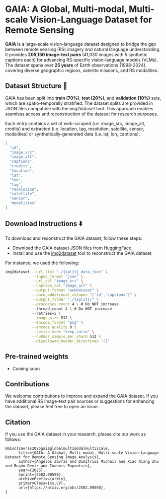# GAIA: A Global, Multi-modal, Multi-scale Vision-Language Dataset for Remote Sensing

**GAIA** is a large-scale vision-language dataset designed to bridge the gap between remote sensing (RS) imagery and natural language understanding. It provides **205,150 image-text pairs** (41,030 images with 5 synthetic captions each) for advancing RS-specific vision-language models (VLMs). The dataset spans over **25 years** of Earth observations (1998-2024), covering diverse geographic regions, satellite missions, and RS modalities.

## Dataset Structure 📂
GAIA has been split into **train (70%)**, **test (20%)**, and **validation (10%)** sets, which are spatio-temporally stratified. The dataset splits are provided in JSON files compatible with the img2dataset tool. This approach enables seamless access and reconstruction of the dataset for research purposes. 

Each entry contains a set of web-scraped (i.e. image_src, image_alt, credits) and extracted (i.e. location, tag, resolution, satellite, sensor, modalities) or synthetically-generated data (i.e. lat, lon, captions):
```json
[
  "id", 
  "image_src",
  "image_alt",
  "captions",
  "credits",
  "location",
  "lat",
  "lon",
  "tag",
  "resolution",
  "satellite",
  "sensor",
  "modalities"
]
```

## Download Instructions ⬇️
To download and reconstruct the GAIA dataset, follow these steps:
- Download the GAIA dataset JSON files from [HuggingFace](https://huggingface.co/datasets/azavras/GAIA).
- Install and use the [img2dataset](https://github.com/rom1504/img2dataset) tool to reconstruct the GAIA dataset.

For instance, we used the following:
```bash
img2dataset --url_list "./{split}_data.json" \
            --input_format "json" \
            --url_col "image_src" \
            --caption_col "image_alt" \
            --output_format "webdataset" \
            --save_additional_columns "['id','captions']" \
            --output_folder "./{split}/" \
            --processes_count 4 \ # Do NOT increase 
            --thread_count 4 \ # Do NOT increase
            --retries=5 \
            --image_size 512 \
            --encode_format "png" \
            --encode_quality 9 \
            --resize_mode "keep_ratio" \
            --number_sample_per_shard 512 \
            --disallowed_header_directives '[]'
```

## Pre-trained weights
- Coming soon

## Contributions
We welcome contributions to improve and expand the GAIA dataset. If you have additional RS image-text pair sources or suggestions for enhancing the dataset, please feel free to open an issue.

## Citation
If you use the GAIA dataset in your research, please cite our work as follows:
```
@misc{zavras2025gaiaglobalmultimodalmultiscale,
      title={GAIA: A Global, Multi-modal, Multi-scale Vision-Language Dataset for Remote Sensing Image Analysis}, 
      author={Angelos Zavras and Dimitrios Michail and Xiao Xiang Zhu and Begüm Demir and Ioannis Papoutsis},
      year={2025},
      eprint={2502.09598},
      archivePrefix={arXiv},
      primaryClass={cs.CV},
      url={https://arxiv.org/abs/2502.09598}, 
}
```
